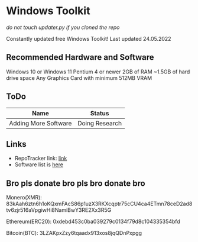 # Windows Toolkit
*do not touch updater.py if you cloned the repo*

Constantly updated free Windows Toolkit!
Last updated 24.05.2022

## Recommended Hardware and Software
Windows 10 or Windows 11
Pentium 4 or newer
2GB of RAM
~1.5GB of hard drive space
Any Graphics Card with minimum 512MB VRAM

## ToDo

| Name | Status |
| --- | --- |
|Adding More Software|Doing Research|


## Links

- RepoTracker link: [link](https://repo-tracker.com/r/gh/xemulat/Windows-Toolkit)
- Software list is [here](https://github.com/xemulat/Windows-Toolkit/wiki/Software-List)







## Bro pls donate bro pls bro donate bro

Monero(XMR): 83kAah6ztn6h1oKQxmFAcS86p1uzX3RKXcqptr75cCU4ca4ETmn78ceD2ad8tv6zjr516aVpgiwHi8NamiBwY3RE2Xx3R5G

Ethereum(ERC20): 0xdebd453c0ba039279c0134f79d8c104335354bfd

Bitcoin(BTC): 3LZAKpxZzy6tqaadx913xos8jqQDnPxpgg
